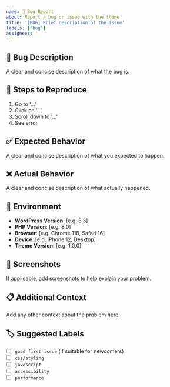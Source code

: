 ```yaml
---
name: 🐛 Bug Report
about: Report a bug or issue with the theme
title: '[BUG] Brief description of the issue'
labels: ['bug']
assignees: ''
---
```


## 🐛 Bug Description
A clear and concise description of what the bug is.

## 🔄 Steps to Reproduce
1. Go to '...'
2. Click on '...'
3. Scroll down to '...'
4. See error

## ✅ Expected Behavior
A clear and concise description of what you expected to happen.

## ❌ Actual Behavior
A clear and concise description of what actually happened.

## 📱 Environment
- **WordPress Version**: [e.g. 6.3]
- **PHP Version**: [e.g. 8.0]
- **Browser**: [e.g. Chrome 118, Safari 16]
- **Device**: [e.g. iPhone 12, Desktop]
- **Theme Version**: [e.g. 1.0.0]

## 📸 Screenshots
If applicable, add screenshots to help explain your problem.

## 📋 Additional Context
Add any other context about the problem here.

## 🏷️ Suggested Labels
- [ ] `good first issue` (if suitable for newcomers)
- [ ] `css/styling` 
- [ ] `javascript`
- [ ] `accessibility`
- [ ] `performance`